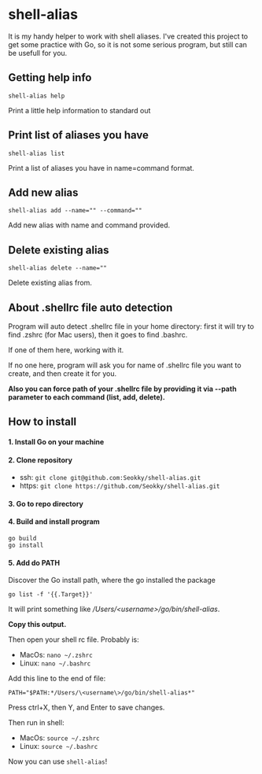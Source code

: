 # shell-alias

It is my handy helper to work with shell aliases.
I've created this project to get some practice with Go, so it is not some serious program, but still can be usefull for you.

## Getting help info

`shell-alias help`

Print a little help information to standard out

## Print list of aliases you have

`shell-alias list`

Print a list of aliases you have in name=command format.

## Add new alias

`shell-alias add --name="" --command=""`

Add new alias with name and command provided.

## Delete existing alias

`shell-alias delete --name=""`

Delete existing alias from.

## About .shellrc file auto detection

Program will auto detect .shellrc file in your home directory: first it will try to find .zshrc (for Mac users), then it goes to find .bashrc.

If one of them here, working with it.

If no one here, program will ask you for name of .shellrc file you want to create, and then create it for you.

**Also you can force path of your .shellrc file by providing it via --path parameter to each command (list, add, delete).**

## How to install

#### 1. Install Go on your machine

#### 2. Clone repository

- ssh: `git clone git@github.com:Seokky/shell-alias.git`
- https: `git clone https://github.com/Seokky/shell-alias.git`

#### 3. Go to repo directory

#### 4. Build and install program

```
go build
go install
```

#### 5. Add do PATH

Discover the Go install path, where the go installed the package

`go list -f '{{.Target}}'`

It will print something like _/Users/\<username\>/go/bin/shell-alias_.

**Copy this output.**

Then open your shell rc file. Probably is:

- MacOs: `nano ~/.zshrc`
- Linux: `nano ~/.bashrc`

Add this line to the end of file:

```
PATH="$PATH:*/Users/\<username\>/go/bin/shell-alias*"
```

Press ctrl+X, then Y, and Enter to save changes.

Then run in shell:

- MacOs: `source ~/.zshrc`
- Linux: `source ~/.bashrc`

Now you can use `shell-alias`!
